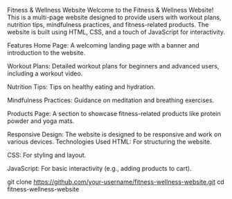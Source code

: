 Fitness & Wellness Website
Welcome to the Fitness & Wellness Website! This is a multi-page website designed to provide users with workout plans, nutrition tips, mindfulness practices, and fitness-related products. The website is built using HTML, CSS, and a touch of JavaScript for interactivity.

Features
Home Page: A welcoming landing page with a banner and introduction to the website.

Workout Plans: Detailed workout plans for beginners and advanced users, including a workout video.

Nutrition Tips: Tips on healthy eating and hydration.

Mindfulness Practices: Guidance on meditation and breathing exercises.

Products Page: A section to showcase fitness-related products like protein powder and yoga mats.

Responsive Design: The website is designed to be responsive and work on various devices.
Technologies Used
HTML: For structuring the website.

CSS: For styling and layout.

JavaScript: For basic interactivity (e.g., adding products to cart).

git clone https://github.com/your-username/fitness-wellness-website.git
cd fitness-wellness-website
